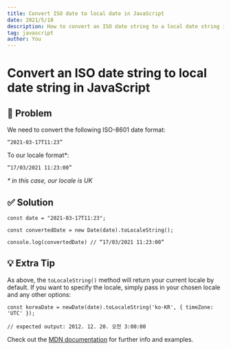 ```yaml
---
title: Convert ISO date to local date in JavaScript
date: 2021/5/18
description: How to convert an ISO date string to a local date string in JavaScript
tag: javascript
author: You
---
```


# Convert an ISO date string to local date string in JavaScript

<h2><span role="img" aria-label="thinking">🤔</span> Problem</h2>

We need to convert the following ISO-8601 date format:<br />

```
“2021-03-17T11:23”
```

To our locale format\*:<br />

```
“17/03/2021 11:23:00”
```

_\* in this case, our locale is UK_

<h2><span role="img" aria-label="checkmark">✅ </span> Solution</h2>

```
const date = "2021-03-17T11:23";

const convertedDate = new Date(date).toLocaleString();

console.log(convertedDate) // “17/03/2021 11:23:00”
```

<h2><span role="img" aria-label="lightbulb">💡 </span> Extra Tip</h2>

As above, the `toLocaleString()` method will return your current locale by default. If you want to specify the locale, simply pass in your chosen locale and any other options:

```
const koreaDate = newDate(date).toLocaleString('ko-KR', { timeZone: 'UTC' });

// expected output: 2012. 12. 20. 오전 3:00:00
```

Check out the [MDN documentation](https://developer.mozilla.org/en-US/docs/Web/JavaScript/Reference/Global_Objects/Date/toLocaleString) for further info and examples.
